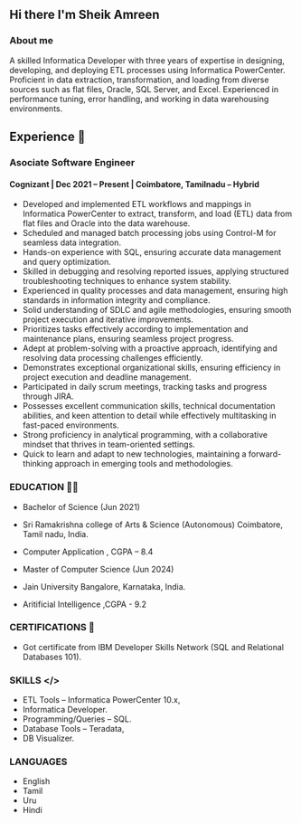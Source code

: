 ## Hi there I'm Sheik Amreen
### About me
A skilled Informatica Developer with three years of expertise in designing, developing, and deploying ETL processes using Informatica PowerCenter. Proficient in data extraction, transformation, and loading from diverse sources such as flat files, Oracle, SQL Server, and Excel. Experienced in performance tuning, error handling, and working in data warehousing environments.

## Experience 💼
### Asociate Software Engineer
#### Cognizant | Dec 2021 – Present | Coimbatore, Tamilnadu – Hybrid
- Developed and implemented ETL workflows and mappings in Informatica PowerCenter to extract, transform, and load (ETL) data from flat files and Oracle into the data warehouse.
- Scheduled and managed batch processing jobs using Control-M for seamless data integration.
- Hands-on experience with SQL, ensuring accurate data management and query optimization.
- Skilled in debugging and resolving reported issues, applying structured troubleshooting techniques to enhance system stability.
- Experienced in quality processes and data management, ensuring high standards in information integrity and compliance.
- Solid understanding of SDLC and agile methodologies, ensuring smooth project execution and iterative improvements.
- Prioritizes tasks effectively according to implementation and maintenance plans, ensuring seamless project progress.
- Adept at problem-solving with a proactive approach, identifying and resolving data processing challenges efficiently.
- Demonstrates exceptional organizational skills, ensuring efficiency in project execution and deadline management.
- Participated in daily scrum meetings, tracking tasks and progress through JIRA.
- Possesses excellent communication skills, technical documentation abilities, and keen attention to detail while effectively multitasking in fast-paced environments.
- Strong proficiency in analytical programming, with a collaborative mindset that thrives in team-oriented settings.
- Quick to learn and adapt to new technologies, maintaining a forward-thinking approach in emerging tools and methodologies.

### EDUCATION 🧑‍🎓
- Bachelor of Science (Jun 2021)
- Sri Ramakrishna college of Arts & Science (Autonomous) Coimbatore, Tamil nadu, India.
- Computer Application , CGPA – 8.4

- Master of Computer Science (Jun 2024)
- Jain University Bangalore, Karnataka, India.
- Aritificial Intelligence ,CGPA - 9.2


### CERTIFICATIONS 📜
- Got certificate from IBM Developer Skills Network (SQL and Relational Databases 101).

### SKILLS </>
- ETL Tools – Informatica PowerCenter 10.x,
- Informatica Developer.
- Programming/Queries – SQL.
- Database Tools – Teradata,
- DB Visualizer.

### LANGUAGES
- English
- Tamil
- Uru
- Hindi
